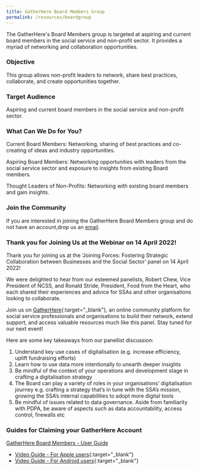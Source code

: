 ```yaml
---
title: GatherHere Board Members Group
permalink: /resources/boardgroup
---
```

The GatherHere's Board Members group is targeted at aspiring and current board members in the social service and non-profit sector. It provides a myriad of networking and collaboration opportunities.

### Objective
This group allows non-profit leaders to network, share best practices, collaborate, and create opportunities together.

### Target Audience  
Aspiring and current board members in the social service and non-profit sector. 

### What Can We Do for You? 
Current Board Members: Networking, sharing of best practices and co-creating of ideas and industry opportunities. 

Aspiring Board Members: Networking opportunities with leaders from the social service sector and exposure to insights from existing Board members. 

Thought Leaders of Non-Profits: Networking with existing board members and gain insights. 

### Join the Community    
If you are interested in joining the GatherHere Board Members group and do not have an account,drop us an [email](mailto:techservices1@gatherhere.sg).

### Thank you for Joining Us at the Webinar on 14 April 2022!    

Thank you for joining us at the ‘Joining Forces: Fostering Strategic Collaboration between Businesses and the Social Sector’ panel on 14 April 2022! 

We were delighted to hear from our esteemed panelists, Robert Chew, Vice President of NCSS, and Ronald Stride, President, Food from the Heart, who each shared their experiences and advice for SSAs and other organisations looking to collaborate. 

Join us on [GatherHere](https://www.ssi.gov.sg/resources/gatherhere){:target="_blank"}, an online community platform for social service professionals and organisations to build their network, extend support, and access valuable resources much like this panel. Stay tuned for our next event! 
 
Here are some key takeaways from our panellist discussion:
1) Understand key use cases of digitalisation (e.g. increase efficiency, uplift fundraising efforts)
2) Learn how to use data more intentionally to unearth deeper insights
3) Be mindful of the context of your operations and development stage in crafting a digitalisation strategy
4) The Board can play a variety of roles in your organisations’ digitalisation journey e.g. crafting a strategy that’s in tune with the SSA’s mission, growing the SSA’s internal capabilities to adopt more digital tools
5) Be mindful of issues related to data governance. Aside from familiarity with PDPA, be aware of aspects such as data accountability, access control, firewalls etc


### Guides for Claiming your GatherHere Account
[GatherHere Board Members - User Guide](/files/GatherHere%20Board%20Members%20-%20User%20Guide.pdf)
- [Video Guide - For Apple users](https://www.youtube.com/watch?v=dwTr-1N2TK4){:target="_blank"}
- [Video Guide - For Android users](https://www.youtube.com/watch?v=h_KfsXXsBKI){:target="_blank"}